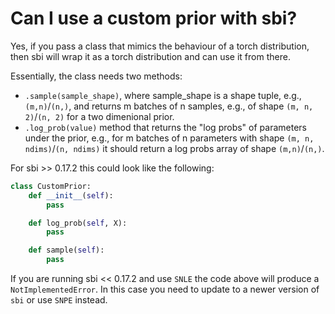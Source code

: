 
# Can I use a custom prior with sbi?

Yes, if you pass a class that mimics the behaviour of a torch distribution, then sbi will wrap it as a torch distribution and can use it from there.

Essentially, the class needs two methods:
- `.sample(sample_shape)`, where sample_shape is a shape tuple, e.g., `(m,n)`/`(n,)`, and returns m batches of n samples, e.g., of shape `(m, n, 2)`/`(n, 2)` for a two dimenional prior.
- `.log_prob(value)` method that returns the "log probs" of parameters under the prior, e.g., for m batches of n parameters with shape `(m, n, ndims)`/`(n, ndims)` it should return a log probs array of shape `(m,n)`/`(n,)`.

For sbi >> 0.17.2 this could look like the following:

```python
class CustomPrior:
    def __init__(self):
        pass

    def log_prob(self, X):
        pass

    def sample(self):
        pass
```

If you are running sbi << 0.17.2 and use `SNLE` the code above will produce a `NotImplementedError`. In this case you need to update to a newer version of `sbi` or use `SNPE` instead. 
